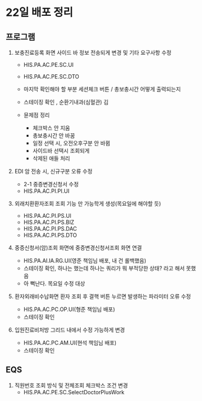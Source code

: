 



# 22일 배포 정리
## 프로그램
1. 보충진료등록 화면 사이드 바 정보 전송되게 변경 및 기타 요구사항 수정
    - HIS.PA.AC.PE.SC.UI
    - HIS.PA.AC.PE.SC.DTO

    - 마지막 확인해야 할 부분 세션체크 버튼 / 총보충시간 어떻게 출력되는지
    - 스테이징 확인 , 순환기내과(심혈관) 김

    - 뮨제점 정리
        - 체크박스 안 지움
        - 총보충시간 안 바꿈
        - 일정 선택 시, 오전오후구분 안 바뀜
        - 사이드바 선택시 조회되게
        - 삭제된 애들 처리


2. EDI 암 전송 시, 신규구분 오류 수정
    - 2-1 중증변경신청서 수정
    - HIS.PA.AC.PI.PI.UI


4. 외래치환환자조회 조회 기능 만 가능학게 생성(목요일에 해야할 듯)
    - HIS.PA.AC.PI.PS.UI
    - HIS.PA.AC.PI.PS.BIZ
    - HIS.PA.AC.PI.PS.DAC
    - HIS.PA.AC.PI.PS.DTO



6. 중증신청서(암)조회 화면에 중증변경신청서조회 화면 연결
    - HIS.PA.AI.IA.RG.UI(영준 책임님 배포, 내 건 롤백했음)
    - 스테이징 확인, 하나는 했는데 하나는 쿼리가 뭐 부적당한 상태? 라고 해서 못했음
    - 아 뻑난다. 목요일 수정 대상

5. 환자외래비수납화면 환자 조회 후 결핵 버튼 누르면 발생하는 파라미터 오류 수정
    - HIS.PA.AC.PC.OP.UI(형준 책임님 배포)
    - 스테이징 확인


3. 입원진료비처방 그리드 내에서 수정 가능하게 변경
    - HIS.PA.AC.PC.AM.UI(현석 책임님 배포)
    - 스테이징 확인


## EQS
1. 직원번호 조회 방식 및 전체조회 체크박스 조건 변경
    - HIS.PA.AC.PE.SC.SelectDoctorPlusWork

